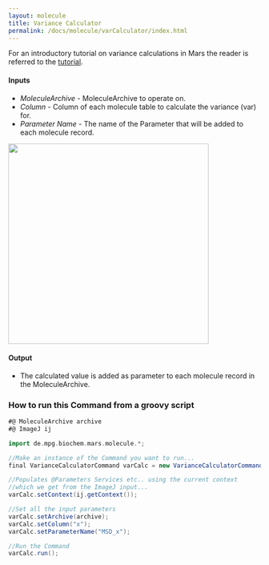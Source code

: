 ```yaml
---
layout: molecule
title: Variance Calculator
permalink: /docs/molecule/varCalculator/index.html
---
```


For an introductory tutorial on variance calculations in Mars the reader is referred to the [tutorial](https://duderstadt-lab.github.io/mars-docs/tutorials/workingwithmars/calculate-var/).

#### Inputs

 * _MoleculeArchive_ - MoleculeArchive to operate on.
 * _Column_ - Column of each molecule table to calculate the variance (var) for.
 * _Parameter Name_ - The name of the Parameter that will be added to each molecule record.

<img align='center' src='{{site.baseurl}}/docs/molecule/img/img1.png' width='400' />

#### Output

* The calculated value is added as parameter to each molecule record in the MoleculeArchive.


### How to run this Command from a groovy script

```groovy
#@ MoleculeArchive archive
#@ ImageJ ij

import de.mpg.biochem.mars.molecule.*;

//Make an instance of the Command you want to run...
final VarianceCalculatorCommand varCalc = new VarianceCalculatorCommand();

//Populates @Parameters Services etc.. using the current context
//which we get from the ImageJ input...
varCalc.setContext(ij.getContext());

//Set all the input parameters
varCalc.setArchive(archive);
varCalc.setColumn("x");
varCalc.setParameterName("MSD_x");

//Run the Command
varCalc.run();
```
